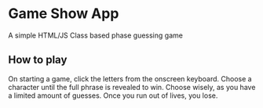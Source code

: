 # Game Show App

A simple HTML/JS Class based phase guessing game 

## How to play
On starting a game, click the letters from the onscreen keyboard. Choose a character until the full phrase is revealed to win. Choose wisely, as you have a limited amount of guesses. Once you run out of lives, you lose.  

